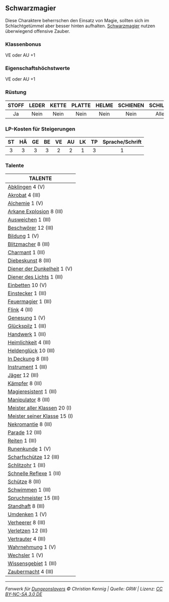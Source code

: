 ## Schwarzmagier

Diese Charaktere beherrschen den Einsatz von Magie, sollten sich im Schlachtgetümmel aber besser hinten aufhalten. [Schwarzmagier](charaktere-klasse-schwarzmagier.md) nutzen überwiegend offensive Zauber.

### Klassenbonus

VE oder AU +1

### Eigenschaftshöchstwerte

VE oder AU +1

### Rüstung

| STOFF | LEDER | KETTE | PLATTE | HELME | SCHIENEN | SCHILDE |
| :---: | :---: | :---: | :----: | :---: | :------: | :-----: |
|  Ja   | Nein  | Nein  |  Nein  | Nein  |   Nein   |  Alle   |

### LP-Kosten für Steigerungen

| ST  | HÄ  | GE  | BE  | VE  | AU  | LK  | TP  | Sprache/Schrift |
| :-: | :-: | :-: | :-: | :-: | :-: | :-: | :-: | :-------------: |
|  3  |  3  |  3  |  3  |  2  |  2  |  1  |  3  |        1        |

### Talente

| TALENTE                                                          |
| ---------------------------------------------------------------- |
| [Abklingen](talente/abklingen.md) 4 (V)                          |
| [Akrobat](talente/akrobat.md) 4 (III)                            |
| [Alchemie](talente/alchemie.md) 1 (V)                            |
| [Arkane Explosion](talente/arkane-explosion.md) 8 (III)          |
| [Ausweichen](talente/ausweichen.md) 1 (III)                      |
| [Beschwörer](talente/beschwoerer.md) 12 (III)                    |
| [Bildung](talente/bildung.md) 1 (V)                              |
| [Blitzmacher](talente/blitzmacher.md) 8 (III)                    |
| [Charmant](talente/charmant.md) 1 (III)                          |
| [Diebeskunst](talente/diebeskunst.md) 8 (III)                    |
| [Diener der Dunkelheit](talente/diener-der-dunkelheit.md) 1 (V)  |
| [Diener des Lichts](talente/diener-des-lichts.md) 1 (III)        |
| [Einbetten](talente/einbetten.md) 10 (V)                         |
| [Einstecker](talente/einstecker.md) 1 (III)                      |
| [Feuermagier](talente/feuermagier.md) 1 (III)                    |
| [Flink](talente/flink.md) 4 (III)                                |
| [Genesung](talente/genesung.md) 1 (V)                            |
| [Glückspilz](talente/glueckspilz.md) 1 (III)                     |
| [Handwerk](talente/handwerk.md) 1 (III)                          |
| [Heimlichkeit](talente/heimlichkeit.md) 4 (III)                  |
| [Heldenglück](talente/heldenglueck.md) 10 (III)                  |
| [In Deckung](talente/in-deckung.md) 8 (III)                      |
| [Instrument](talente/instrument.md) 1 (III)                      |
| [Jäger](talente/jaeger.md) 12 (III)                              |
| [Kämpfer](talente/kaempfer.md) 8 (III)                           |
| [Magieresistent](talente/magieresistent.md) 1 (III)              |
| [Manipulator](talente/manipulator.md) 8 (III)                    |
| [Meister aller Klassen](talente/meister-aller-klassen.md) 20 (I) |
| [Meister seiner Klasse](talente/meister-seiner-klasse.md) 15 (I) |
| [Nekromantie](talente/nekromantie.md) 8 (III)                    |
| [Parade](talente/parade.md) 12 (III)                             |
| [Reiten](talente/reiten.md) 1 (III)                              |
| [Runenkunde](talente/runenkunde.md) 1 (V)                        |
| [Scharfschütze](talente/scharfschuetze.md) 12 (III)              |
| [Schlitzohr](talente/schlitzohr.md) 1 (III)                      |
| [Schnelle Reflexe](talente/schnelle-reflexe.md) 1 (III)          |
| [Schütze](talente/schuetze.md) 8 (III)                           |
| [Schwimmen](talente/schwimmen.md) 1 (III)                        |
| [Spruchmeister](talente/spruchmeister.md) 15 (III)               |
| [Standhaft](talente/standhaft.md) 8 (III)                        |
| [Umdenken](talente/umdenken.md) 1 (V)                            |
| [Verheerer](talente/verheerer.md) 8 (III)                        |
| [Verletzen](talente/verletzen.md) 12 (III)                       |
| [Vertrauter](talente/vertrauter.md) 4 (III)                      |
| [Wahrnehmung](talente/wahrnehmung.md) 1 (V)                      |
| [Wechsler](talente/wechsler.md) 1 (V)                            |
| [Wissensgebiet](talente/wissensgebiet.md) 1 (III)                |
| [Zaubermacht](talente/zaubermacht.md) 4 (III)                    |

---

_Fanwerk für [Dungeonslayers](https://www.dungeonslayers.net/) © Christian Kennig | Quelle: GRW | Lizenz: [CC BY-NC-SA 3.0 DE](https://creativecommons.org/licenses/by-nc-sa/3.0/de/)_
